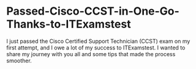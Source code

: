 # Passed-Cisco-CCST-in-One-Go-Thanks-to-ITExamstest
I just passed the Cisco Certified Support Technician (CCST) exam on my first attempt, and I owe a lot of my success to ITExamstest. I wanted to share my journey with you all and some tips that made the process smoother.
